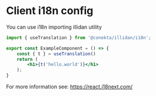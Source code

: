 # Client i18n config

You can use i18n importing illidan utility

```jsx
import { useTranslation } from '@conekta/illidan/i18n';

export const ExampleComponent = () => {
    const { t } = useTranslation()
    return (
        <h1>{t('hello.world')}</h1>
    );
}
```

For more information see: https://react.i18next.com/